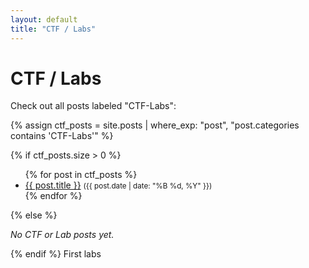 ```yaml
---
layout: default
title: "CTF / Labs"
---
```


# CTF / Labs

Check out all posts labeled "CTF-Labs":

{% assign ctf_posts = site.posts | where_exp: "post", "post.categories contains 'CTF-Labs'" %}

{% if ctf_posts.size > 0 %}
<ul>
  {% for post in ctf_posts %}
    <li>
      <a href="{{ post.url | relative_url }}">{{ post.title }}</a> 
      <small>({{ post.date | date: "%B %d, %Y" }})</small>
    </li>
  {% endfor %}
</ul>
{% else %}
<p><em>No CTF or Lab posts yet.</em></p>
{% endif %}
First labs
